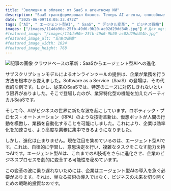 ```yaml
---
title: "Эволюция в облаке: от SaaS к агентному ИИ"
description: "SaaS трансформировал бизнес. Теперь AI-агенты, способные к самообучению и принятию решений, меняют процессы. Это стратегическая инвестиция в будущее бизнеса."
date: "2025-06-09T18:05:33.472Z"
tags: ["AI", " エージェント型AI", " SaaS", " デジタル変革", " ビジネス戦略"]
images: ["/images/114da90e-25fb-49d6-9b20-ac02d29dd34b.jpg"] # Для og:image
#featured_image: "/images/114da90e-25fb-49d6-9b20-ac02d29dd34b.jpg"
#featured_image_alt: "記事の画像"
#featured_image_width: 1024
#featured_image_height: 768
---
```

![記事の画像](/images/114da90e-25fb-49d6-9b20-ac02d29dd34b.jpg)
クラウドベースの革新：SaaSからエージェント型AIへの進化

サブスクリプションモデルによるオンラインツールの提供は、企業が業務を行う方法を根本から変えました。Software as a Service（SaaS）の登場は、その代表的な例です。しかし、従来のSaaSでは、特定のニーズに対応しきれないという限界がありました。そこで登場したのが、業界特化型の機能を加えたバーティカルSaaSです。

そして今、AIがビジネスの世界に新たな波を起こしています。ロボティック・プロセス・オートメーション（RPA）のような技術革新は、仮想ボットが人間の行動を模倣し、業務を自動化することを可能にしました。これにより、企業は効率化を加速させ、より高度な業務に集中できるようになりました。

しかし、進化は止まりません。現在注目を集めているのは、エージェント型AIです。これは、自律的に学習し、意思決定を行い、複雑なタスクをこなす能力を持つAIです。エージェント型AIは、これまでのAI技術をさらに進化させ、企業のビジネスプロセスを劇的に変革する可能性を秘めています。

この変革の波に乗り遅れないためには、企業はエージェント型AIの導入を急ぐ必要があります。それは、単なる技術の導入ではなく、ビジネスの未来を切り開くための戦略的投資なのです。
